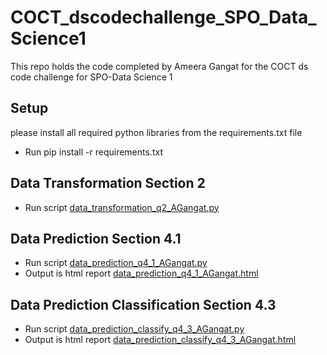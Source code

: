 # COCT_dscodechallenge_SPO_Data_Science1
This repo holds the code completed by Ameera Gangat for the COCT ds code challenge for SPO-Data Science 1

## Setup
please install all required python libraries from the requirements.txt file
* Run pip install -r requirements.txt

## Data Transformation Section 2
* Run script [data_transformation_q2_AGangat.py](https://github.com/ameeragangat3/COCT_dscodechallenge_SPO_Data_Science1/blob/main/data_transformation_q2_AGangat.py)

## Data Prediction Section 4.1
* Run script [data_prediction_q4_1_AGangat.py](https://github.com/ameeragangat3/COCT_dscodechallenge_SPO_Data_Science1/blob/main/data_prediction_q4_1_AGangat.py)
* Output is html report [data_prediction_q4_1_AGangat.html](https://github.com/ameeragangat3/COCT_dscodechallenge_SPO_Data_Science1/blob/main/data_prediction_q4_1_AGangat.html)

## Data Prediction Classification Section 4.3
* Run script [data_prediction_classify_q4_3_AGangat.py](https://github.com/ameeragangat3/COCT_dscodechallenge_SPO_Data_Science1/blob/main/data_prediction_classify_q4_3_AGangat.py)
* Output is html report [data_prediction_classify_q4_3_AGangat.html](https://github.com/ameeragangat3/COCT_dscodechallenge_SPO_Data_Science1/blob/main/data_prediction_classify_q4_3_AGangat.html)
